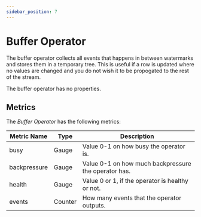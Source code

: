 ```yaml
---
sidebar_position: 7
---
```


# Buffer Operator

The buffer operator collects all events that happens in between watermarks and stores them in a temporary tree.
This is useful if a row is updated where no values are changed and you do not wish it to be propogated to the rest of the stream.

The buffer operator has no properties.

## Metrics

The *Buffer Operator* has the following metrics:

| Metric Name   | Type      | Description                                           |
| ------------- | --------- | ----------------------------------------------------- |
| busy          | Gauge     | Value 0-1 on how busy the operator is.                |
| backpressure  | Gauge     | Value 0-1 on how much backpressure the operator has.  |
| health        | Gauge     | Value 0 or 1, if the operator is healthy or not.      |
| events        | Counter   | How many events that the operator outputs.            |